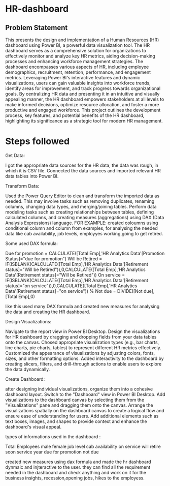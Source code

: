 # HR-dashboard

## Problem Statement

This presents the design and implementation of a Human Resources (HR) dashboard using Power BI, a powerful data visualization tool. The HR dashboard serves as a comprehensive solution for organizations to effectively monitor and analyze key HR metrics, aiding decision-making processes and enhancing workforce management strategies. The dashboard encompasses various aspects of HR, including employee demographics, recruitment, retention, performance, and engagement metrics. Leveraging Power BI's interactive features and dynamic visualizations, users can gain valuable insights into workforce trends, identify areas for improvement, and track progress towards organizational goals. By centralizing HR data and presenting it in an intuitive and visually appealing manner, the HR dashboard empowers stakeholders at all levels to make informed decisions, optimize resource allocation, and foster a more productive and engaged workforce. This project outlines the development process, key features, and potential benefits of the HR dashboard, highlighting its significance as a strategic tool for modern HR management.

# Steps followed

Get Data:

I got the appropriate data sources for the HR data, the data was rough, in which it is CSV file.
Connected the data sources and imported relevant HR data tables into Power BI.

Transform Data:

Used the Power Query Editor to clean and transform the imported data as needed. This may involve tasks such as removing duplicates, renaming columns, changing data types, and merging/joining tables.
Perform data modeling tasks such as creating relationships between tables, defining calculated columns, and creating measures (aggregations) using DAX (Data Analysis Expressions) language.
FOR EXAMPLE:
created coloumns using conditional column and column from examples, for analysing the needed data like cab availability, job levels, employyes working,going to get retired.

Some used DAX formula:

Due for promotion = CALCULATE([Total Emp],'HR Analytics Data'[Promotion Status]="due for promotion")
Will be Retired = IF(ISBLANK(CALCULATE([Total Emp],'HR Analytics Data'[Retirement status]="Will be Retired")),0,CALCULATE([Total Emp],'HR Analytics Data'[Retirement status]="Will be Retired"))
On service = IF(ISBLANK(CALCULATE([Total Emp],'HR Analytics Data'[Retirement status]="on service")),0,CALCULATE([Total Emp],'HR Analytics Data'[Retirement status]="on service"))
% Not due = DIVIDE([Not due],[Total Emp],0)

like this used many DAX formula and created new measures for analysing the data and creating the HR dashboard.


Design Visualizations:

Navigate to the report view in Power BI Desktop.
Design the visualizations for  HR dashboard by dragging and dropping fields from your data tables onto the canvas.
Chosed appropriate visualization types (e.g., bar charts, line charts, pie charts, tables) to represent different HR metrics effectively.
Customized the appearance of visualizations by adjusting colors, fonts, sizes, and other formatting options.
Added interactivity to the dashboard by creating slicers, filters, and drill-through actions to enable users to explore the data dynamically.

Create Dashboard:

after designing individual visualizations, organize them into a cohesive dashboard layout.
Switch to the "Dashboard" view in Power BI Desktop.
Add visualizations to the dashboard canvas by selecting them from the "Visualizations" pane and dragging them onto the canvas.
Arrange the visualizations spatially on the dashboard canvas to create a logical flow and ensure ease of understanding for users.
Add additional elements such as text boxes, images, and shapes to provide context and enhance the dashboard's visual appeal.

types of informations used in the dashboard :

Total Employees
male
female
job level
cab availability
on service
will retire soon
service year
due for promotion
not due

created new measures using dax formula and made the hr dashboard dynmaic and injteractive to the user. they can find all the requirement needed in the dashboard and check anything and work on it for the business insights, recession,opening jobs, hikes to the employess.



